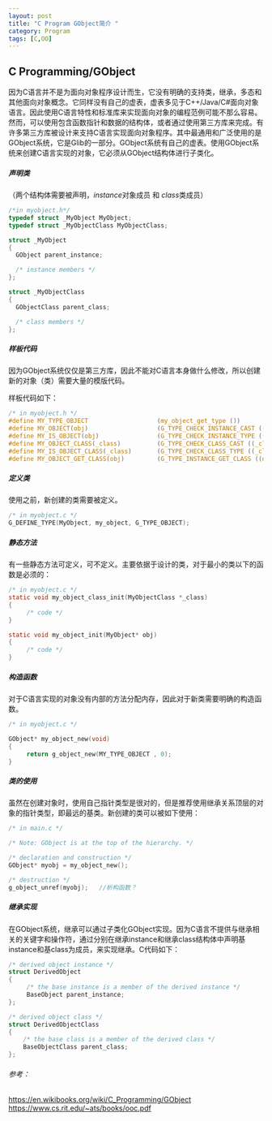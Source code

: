 ```yaml
---
layout: post
title: "C Program GObject简介 "
category: Program
tags: [C,OO]
---
```


C Programming/GObject
---

因为C语言并不是为面向对象程序设计而生，它没有明确的支持类，继承，多态和其他面向对象概念。它同样没有自己的虚表，虚表多见于C++/Java/C#面向对象语言。因此使用C语言特性和标准库来实现面向对象的编程范例可能不那么容易。然而，可以使用包含函数指针和数据的结构体，或者通过使用第三方库来完成。有许多第三方库被设计来支持C语言实现面向对象程序。其中最通用和广泛使用的是GObject系统，它是Glib的一部分。GObject系统有自己的虚表。使用GObject系统来创建C语言实现的对象，它必须从GObject结构体进行子类化。

##### 声明类
（两个结构体需要被声明，*instance*对象成员 和 *class*类成员）

```C
/*in myobject.h*/
typedef struct _MyObject MyObject;
typedef struct _MyObjectClass MyObjectClass;

struct _MyObject
{
  GObject parent_instance;

  /* instance members */
};

struct _MyObjectClass
{
  GObjectClass parent_class;

  /* class members */
};
```
##### 样板代码
因为GObject系统仅仅是第三方库，因此不能对C语言本身做什么修改，所以创建新的对象（类）需要大量的模版代码。

样板代码如下：
```C
/* in myobject.h */
#define MY_TYPE_OBJECT                   (my_object_get_type ())
#define MY_OBJECT(obj)                   (G_TYPE_CHECK_INSTANCE_CAST ((obj), MY_TYPE_OBJECT, MyObject))
#define MY_IS_OBJECT(obj)                (G_TYPE_CHECK_INSTANCE_TYPE ((obj), MY_TYPE_OBJECT))
#define MY_OBJECT_CLASS(_class)          (G_TYPE_CHECK_CLASS_CAST ((_class), MY_TYPE_OBJECT, MyObjectClass))
#define MY_IS_OBJECT_CLASS(_class)       (G_TYPE_CHECK_CLASS_TYPE ((_class), MY_TYPE_OBJECT))
#define MY_OBJECT_GET_CLASS(obj)         (G_TYPE_INSTANCE_GET_CLASS ((obj), MY_TYPE_OBJECT, MyObjectClass))
```

##### 定义类
使用之前，新创建的类需要被定义。
```C
/* in myobject.c */
G_DEFINE_TYPE(MyObject, my_object, G_TYPE_OBJECT);
```



##### 静态方法
有一些静态方法可定义，可不定义。主要依据于设计的类，对于最小的类以下的函数是必须的：
```C
/* in myobject.c */
static void my_object_class_init(MyObjectClass *_class)
{
     /* code */
}

static void my_object_init(MyObject* obj)
{
     /* code */
}
```

##### 构造函数
对于C语言实现的对象没有内部的方法分配内存，因此对于新类需要明确的构造函数。
```C
/* in myobject.c */

GObject* my_object_new(void)
{
     return g_object_new(MY_TYPE_OBJECT , 0);
}
```

##### 类的使用
虽然在创建对象时，使用自己指针类型是很对的，但是推荐使用继承关系顶层的对象的指针类型，即最远的基类。新创建的类可以被如下使用：
```C
/* in main.c */

/* Note: GObject is at the top of the hierarchy. */

/* declaration and construction */
GObject* myobj = my_object_new();

/* destruction */
g_object_unref(myobj);   //析构函数？
```

##### 继承实现
在GObject系统，继承可以通过子类化GObject实现。因为C语言不提供与继承相关的关键字和操作符，通过分别在继承instance和继承class结构体中声明基instance和基class为成员，来实现继承。C代码如下：
```C
/* derived object instance */
struct DerivedObject
{
     /* the base instance is a member of the derived instance */
     BaseObject parent_instance;
};

/* derived object class */
struct DerivedObjectClass
{
    /* the base class is a member of the derived class */
    BaseObjectClass parent_class;
};
```

###### 参考：
https://en.wikibooks.org/wiki/C_Programming/GObject
https://www.cs.rit.edu/~ats/books/ooc.pdf
